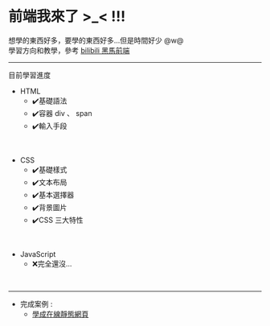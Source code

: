 # 前端我來了 >_< !!!
想學的東西好多，要學的東西好多...但是時間好少 @w@ <br>
學習方向和教學，參考 [bilibili 黑馬前端](https://space.bilibili.com/415434293)</p>

---

目前學習進度<br>

* HTML 
  - ✔️基礎語法
  - ✔️容器 div 、 span
  - ✔️輸入手段
<br>

* CSS
  - ✔️基礎樣式
  - ✔️文本布局
  - ✔️基本選擇器
  - ✔️背景圖片
  - ✔️CSS 三大特性
<br>

* JavaScript
  - ❌完全還沒...
<br>

---

* 完成案例 : 
  - [學成在線靜態網頁](https://github.com/sakura0711/HTML_study1/tree/main/%E5%A4%A7%E5%9E%8B%E6%A1%88%E4%BE%8B-%E5%AD%B8%E6%88%90%E5%9C%A8%E7%B7%9A)

